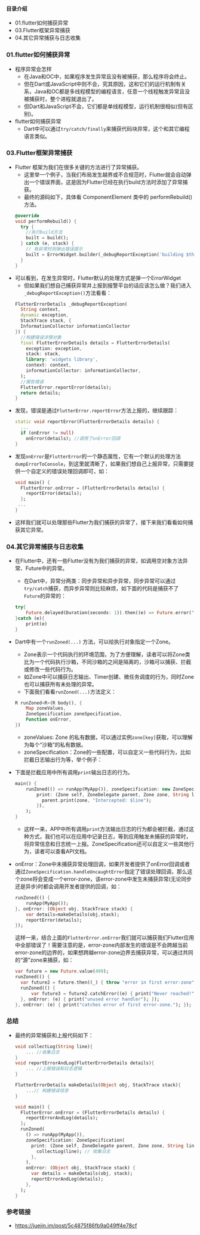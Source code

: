 #### 目录介绍
- 01.flutter如何捕获异常
- 03.Flutter框架异常捕获
- 04.其它异常捕获与日志收集



### 01.flutter如何捕获异常
- 程序异常会怎样
    - 在Java和OC中，如果程序发生异常且没有被捕获，那么程序将会终止。
    - 但在Dart或JavaScript中则不会，究其原因，这和它们的运行机制有关系，Java和OC都是多线程模型的编程语言，任意一个线程触发异常且没被捕获时，整个进程就退出了。
    - 但Dart和JavaScript不会，它们都是单线程模型，运行机制很相似(但有区别)。
- flutter如何捕获异常
    - Dart中可以通过`try/catch/finally`来捕获代码块异常，这个和其它编程语言类似。


### 03.Flutter框架异常捕获
- Flutter 框架为我们在很多关键的方法进行了异常捕获。
    - 这里举一个例子，当我们布局发生越界或不合规范时，Flutter就会自动弹出一个错误界面，这是因为Flutter已经在执行build方法时添加了异常捕获。
    - 最终的源码如下，具体看 ComponentElement 类中的 performRebuild() 方法。
    ``` dart
    @override
    void performRebuild() {
      try {
        //执行build方法  
        built = build();
      } catch (e, stack) {
        // 有异常时则弹出错误提示  
        built = ErrorWidget.builder(_debugReportException('building $this', e, stack));
      } 
    }      
    ```
- 可以看到，在发生异常时，Flutter默认的处理方式是弹一个ErrorWidget
    - 但如果我们想自己捕获异常并上报到报警平台的话应该怎么做？我们进入`_debugReportException()`方法看看：
    ``` dart
    FlutterErrorDetails _debugReportException(
      String context,
      dynamic exception,
      StackTrace stack, {
      InformationCollector informationCollector
    }) {
      //构建错误详情对象  
      final FlutterErrorDetails details = FlutterErrorDetails(
        exception: exception,
        stack: stack,
        library: 'widgets library',
        context: context,
        informationCollector: informationCollector,
      );
      //报告错误 
      FlutterError.reportError(details);
      return details;
    }
    ```
- 发现，错误是通过`FlutterError.reportError`方法上报的，继续跟踪：
    ``` dart
    static void reportError(FlutterErrorDetails details) {
      ...
      if (onError != null)
        onError(details); //调用了onError回调
    }
    ```
- 发现`onError`是`FlutterError`的一个静态属性，它有一个默认的处理方法 `dumpErrorToConsole`，到这里就清晰了，如果我们想自己上报异常，只需要提供一个自定义的错误处理回调即可，如：
    ``` dart
    void main() {
      FlutterError.onError = (FlutterErrorDetails details) {
        reportError(details);
      };
     ...
    }
    ```
- 这样我们就可以处理那些Flutter为我们捕获的异常了，接下来我们看看如何捕获其它异常。


### 04.其它异常捕获与日志收集
- 在Flutter中，还有一些Flutter没有为我们捕获的异常，如调用空对象方法异常、Future中的异常。
    - 在Dart中，异常分两类：同步异常和异步异常，同步异常可以通过`try/catch`捕获，而异步异常则比较麻烦，如下面的代码是捕获不了`Future`的异常的：
    ``` dart
    try{
        Future.delayed(Duration(seconds: 1)).then((e) => Future.error("xxx"));
    }catch (e){
        print(e)
    }
    ```
- Dart中有一个`runZoned(...)` 方法，可以给执行对象指定一个Zone。
    - Zone表示一个代码执行的环境范围，为了方便理解，读者可以将Zone类比为一个代码执行沙箱，不同沙箱的之间是隔离的，沙箱可以捕获、拦截或修改一些代码行为。
    - 如Zone中可以捕获日志输出、Timer创建、微任务调度的行为，同时Zone也可以捕获所有未处理的异常。
    - 下面我们看看`runZoned(...)`方法定义：
    ``` dart
    R runZoned<R>(R body(), {
        Map zoneValues, 
        ZoneSpecification zoneSpecification,
        Function onError,
    }) 
    ```
    - zoneValues: Zone 的私有数据，可以通过实例`zone[key]`获取，可以理解为每个“沙箱”的私有数据。
    - zoneSpecification：Zone的一些配置，可以自定义一些代码行为，比如拦截日志输出行为等，举个例子：
- 下面是拦截应用中所有调用`print`输出日志的行为。
    ``` dart
    main() {
        runZoned(() => runApp(MyApp()), zoneSpecification: new ZoneSpecification(
            print: (Zone self, ZoneDelegate parent, Zone zone, String line) {
              parent.print(zone, "Intercepted: $line");
            }),
        );
    }
    ```
    - 这样一来，APP中所有调用`print`方法输出日志的行为都会被拦截，通过这种方式，我们也可以在应用中记录日志，等到应用触发未捕获的异常时，将异常信息和日志统一上报。ZoneSpecification还可以自定义一些其他行为，读者可以查看API文档。
- onError：Zone中未捕获异常处理回调，如果开发者提供了onError回调或者通过`ZoneSpecification.handleUncaughtError`指定了错误处理回调，那么这个zone将会变成一个error-zone，该error-zone中发生未捕获异常(无论同步还是异步)时都会调用开发者提供的回调，如：

  ```dart
  runZoned(() {
      runApp(MyApp());
  }, onError: (Object obj, StackTrace stack) {
      var details=makeDetails(obj,stack);
      reportError(details);
  });
  ```

  这样一来，结合上面的`FlutterError.onError`我们就可以捕获我们Flutter应用中全部错误了！需要注意的是，error-zone内部发生的错误是不会跨越当前error-zone的边界的，如果想跨越error-zone边界去捕获异常，可以通过共同的“源”zone来捕获，如：

  ```dart
  var future = new Future.value(499);
  runZoned(() {
  	var future2 = future.then((_) { throw "error in first error-zone"; });
  	runZoned(() {
  		var future3 = future2.catchError((e) { print("Never reached!"); });
  	}, onError: (e) { print("unused error handler"); });
  }, onError: (e) { print("catches error of first error-zone."); });
  
  ```

### 总结
- 最终的异常捕获和上报代码如下：
    ``` dart
    void collectLog(String line){
        ... //收集日志
    }
    void reportErrorAndLog(FlutterErrorDetails details){
        ... //上报错误和日志逻辑
    }
    
    FlutterErrorDetails makeDetails(Object obj, StackTrace stack){
        ...// 构建错误信息
    }
    
    void main() {
      FlutterError.onError = (FlutterErrorDetails details) {
        reportErrorAndLog(details);
      };
      runZoned(
        () => runApp(MyApp()),
        zoneSpecification: ZoneSpecification(
          print: (Zone self, ZoneDelegate parent, Zone zone, String line) {
            collectLog(line); // 收集日志
          },
        ),
        onError: (Object obj, StackTrace stack) {
          var details = makeDetails(obj, stack);
          reportErrorAndLog(details);
        },
      );
    }
    ```


### 参考链接
- https://juejin.im/post/5c4875f86fb9a049ff4e78cf


